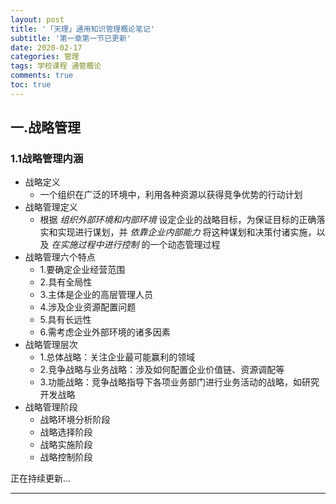 ```yaml
---
layout: post
title: '「天理」通用知识管理概论笔记'
subtitle: '第一章第一节已更新'
date: 2020-02-17
categories: 管理
tags: 学校课程 通管概论
comments: true
toc: true
---
```


## 一.战略管理

### 1.1战略管理内涵

* 战略定义
  * 一个组织在广泛的环境中，利用各种资源以获得竞争优势的行动计划
* 战略管理定义
  * 根据 *组织外部环境和内部环境* 设定企业的战略目标，为保证目标的正确落实和实现进行谋划，并 *依靠企业内部能力* 将这种谋划和决策付诸实施，以及 *在实施过程中进行控制* 的一个动态管理过程
* 战略管理六个特点
  * 1.要确定企业经营范围
  * 2.具有全局性
  * 3.主体是企业的高层管理人员
  * 4.涉及企业资源配置问题
  * 5.具有长远性
  * 6.需考虑企业外部环境的诸多因素
* 战略管理层次
  * 1.总体战略：关注企业最可能赢利的领域
  * 2.竞争战略与业务战略：涉及如何配置企业价值链、资源调配等
  * 3.功能战略：竞争战略指导下各项业务部门进行业务活动的战略，如研究开发战略
* 战略管理阶段
  * 战略环境分析阶段
  * 战略选择阶段
  * 战略实施阶段
  * 战略控制阶段



正在持续更新...

------

